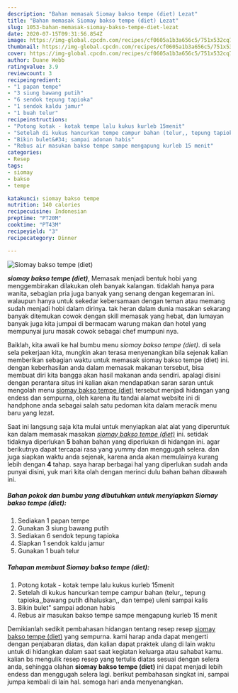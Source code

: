 ```yaml
---
description: "Bahan memasak Siomay bakso tempe (diet) Lezat"
title: "Bahan memasak Siomay bakso tempe (diet) Lezat"
slug: 1053-bahan-memasak-siomay-bakso-tempe-diet-lezat
date: 2020-07-15T09:31:56.854Z
image: https://img-global.cpcdn.com/recipes/cf0605a1b3a656c5/751x532cq70/siomay-bakso-tempe-diet-foto-resep-utama.jpg
thumbnail: https://img-global.cpcdn.com/recipes/cf0605a1b3a656c5/751x532cq70/siomay-bakso-tempe-diet-foto-resep-utama.jpg
cover: https://img-global.cpcdn.com/recipes/cf0605a1b3a656c5/751x532cq70/siomay-bakso-tempe-diet-foto-resep-utama.jpg
author: Duane Webb
ratingvalue: 3.9
reviewcount: 3
recipeingredient:
- "1 papan tempe"
- "3 siung bawang putih"
- "6 sendok tepung tapioka"
- "1 sendok kaldu jamur"
- "1 buah telur"
recipeinstructions:
- "Potong kotak - kotak tempe lalu kukus kurleb 15menit"
- "Setelah di kukus hancurkan tempe campur bahan (telur,, tepung tapioka,,bawang putih dihaluskan,, dan tempe) uleni sampai kalis"
- "Bikin bulet&#34; sampai adonan habis"
- "Rebus air masukan bakso tempe sampe mengapung kurleb 15 menit"
categories:
- Resep
tags:
- siomay
- bakso
- tempe

katakunci: siomay bakso tempe 
nutrition: 140 calories
recipecuisine: Indonesian
preptime: "PT20M"
cooktime: "PT43M"
recipeyield: "3"
recipecategory: Dinner

---
```



![Siomay bakso tempe (diet)](https://img-global.cpcdn.com/recipes/cf0605a1b3a656c5/751x532cq70/siomay-bakso-tempe-diet-foto-resep-utama.jpg)

<b><i>siomay bakso tempe (diet)</i></b>, Memasak menjadi bentuk hobi yang menggembirakan dilakukan oleh banyak kalangan. tidaklah hanya para wanita, sebagian pria juga banyak yang senang dengan kegemaran ini. walaupun hanya untuk sekedar kebersamaan dengan teman atau memang sudah menjadi hobi dalam dirinya. tak heran dalam dunia masakan sekarang banyak ditemukan cowok dengan skill memasak yang hebat, dan lumayan banyak juga kita jumpai di bermacam warung makan dan hotel yang mempunyai juru masak cowok sebagai chef mumpuni nya.

Baiklah, kita awali ke hal bumbu menu <i>siomay bakso tempe (diet)</i>. di sela sela pekerjaan kita, mungkin akan terasa menyenangkan bila sejenak kalian memberikan sebagian waktu untuk memasak siomay bakso tempe (diet) ini. dengan keberhasilan anda dalam memasak makanan tersebut, bisa membuat diri kita bangga akan hasil makanan anda sendiri. apalagi disini dengan perantara situs ini kalian akan mendapatkan saran saran untuk mengolah menu <u>siomay bakso tempe (diet)</u> tersebut menjadi hidangan yang endess dan sempurna, oleh karena itu tandai alamat website ini di handphone anda sebagai salah satu pedoman kita dalam meracik menu baru yang lezat.




Saat ini langsung saja kita mulai untuk menyiapkan alat alat yang diperuntuk kan dalam memasak masakan <u><i>siomay bakso tempe (diet)</i></u> ini. setidak tidaknya diperlukan <b>5</b> bahan bahan yang diperlukan di hidangan ini. agar berikutnya dapat tercapai rasa yang yummy dan menggugah selera. dan juga siapkan waktu anda sejenak, karena anda akan memulainya kurang lebih dengan <b>4</b> tahap. saya harap berbagai hal yang diperlukan sudah anda punyai disini, yuk mari kita olah dengan merinci dulu bahan bahan dibawah ini.

<!--inarticleads1-->

##### Bahan pokok dan bumbu yang dibutuhkan untuk menyiapkan Siomay bakso tempe (diet):

1. Sediakan 1 papan tempe
1. Gunakan 3 siung bawang putih
1. Sediakan 6 sendok tepung tapioka
1. Siapkan 1 sendok kaldu jamur
1. Gunakan 1 buah telur




<!--inarticleads2-->

##### Tahapan membuat Siomay bakso tempe (diet):

1. Potong kotak - kotak tempe lalu kukus kurleb 15menit
1. Setelah di kukus hancurkan tempe campur bahan (telur,, tepung tapioka,,bawang putih dihaluskan,, dan tempe) uleni sampai kalis
1. Bikin bulet&#34; sampai adonan habis
1. Rebus air masukan bakso tempe sampe mengapung kurleb 15 menit




Demikianlah sedikit pembahasan hidangan tentang resep resep <u>siomay bakso tempe (diet)</u> yang sempurna. kami harap anda dapat mengerti dengan penjabaran diatas, dan kalian dapat praktek ulang di lain waktu untuk di hidangkan dalam saat saat kegiatan keluarga atau sahabat kamu. kalian bs mengulik resep resep yang tertulis diatas sesuai dengan selera anda, sehingga olahan <b>siomay bakso tempe (diet)</b> ini dapat menjadi lebih endess dan menggugah selera lagi. berikut pembahasan singkat ini, sampai jumpa kembali di lain hal. semoga hari anda menyenangkan.
